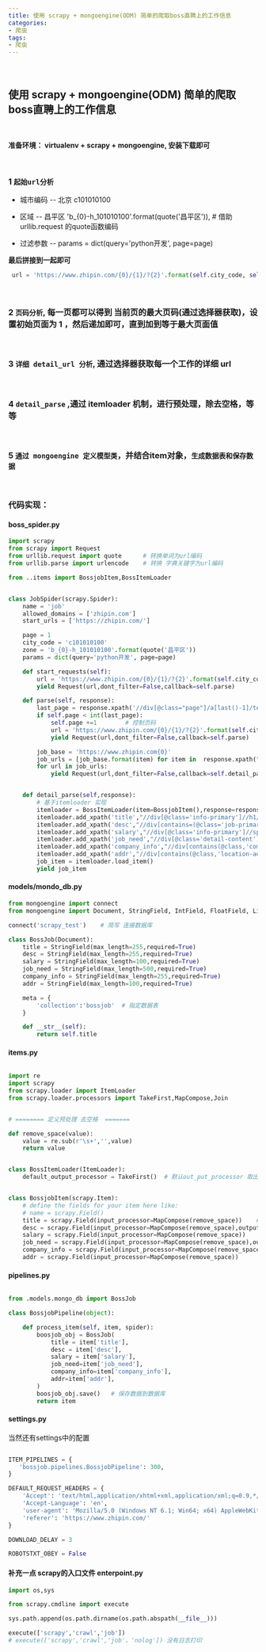 ```yaml
---
title: 使用 scrapy + mongoengine(ODM) 简单的爬取boss直聘上的工作信息
categories:
- 爬虫
tags:
- 爬虫
---
```


<br>

## 使用 scrapy + mongoengine(ODM) 简单的爬取boss直聘上的工作信息


<br>

**准备环境： virtualenv + scrapy + mongoengine, 安装下载即可**


<br>



### 1 `起始url分析`  


- 城市编码 -- 北京 c101010100

- 区域 -- 昌平区  'b_{0}-h_101010100'.format(quote('昌平区')), # 借助 urllib.request 的quote函数编码


- 过滤参数 -- params = dict(query='python开发', page=page) 


**最后拼接到一起即可**

```python
 url = 'https://www.zhipin.com/{0}/{1}/?{2}'.format(self.city_code, self.zone, urlencode(self.params))
```


<br>

### 2 `页码分析`, 每一页都可以得到 当前页的最大页码(通过选择器获取)，设置初始页面为 1 ，然后递加即可，直到加到等于最大页面值

<br>

### 3  `详细 detail_url 分析`, 通过选择器获取每一个工作的详细 url

<br>

### 4 `detail_parse` ,通过 itemloader 机制，进行预处理，除去空格，等等

<br>

### 5  `通过 mongoengine 定义模型类`，并结合item对象，`生成数据表和保存数据`

<br>


	
### 代码实现：	

#### boss_spider.py

```python
import scrapy
from scrapy import Request
from urllib.request import quote      # 转换单词为url编码
from urllib.parse import urlencode    # 转换 字典关键字为url编码

from ..items import BossjobItem,BossItemLoader  


class JobSpider(scrapy.Spider):
    name = 'job'
    allowed_domains = ['zhipin.com']
    start_urls = ['https://zhipin.com/']

    page = 1
    city_code = 'c101010100'
    zone = 'b_{0}-h_101010100'.format(quote('昌平区'))
    params = dict(query='python开发', page=page)

    def start_requests(self):
        url = 'https://www.zhipin.com/{0}/{1}/?{2}'.format(self.city_code, self.zone, urlencode(self.params))
        yield Request(url,dont_filter=False,callback=self.parse)

    def parse(self, response):
        last_page = response.xpath('//div[@class="page"]/a[last()-1]/text()').extract_first()
        if self.page < int(last_page):
            self.page +=1        # 控制页码
            url = 'https://www.zhipin.com/{0}/{1}/?{2}'.format(self.city_code, self.zone, urlencode(self.params))
            yield Request(url,dont_filter=False,callback=self.parse)

        job_base = 'https://www.zhipin.com{0}'
        job_urls = [job_base.format(item) for item in  response.xpath("//div[@class='info-primary']/h3/a/@href").extract()]
        for url in job_urls:
            yield Request(url,dont_filter=False,callback=self.detail_parse)


    def detail_parse(self,response):
        # 基于itemloader 实现 
        itemloader = BossItemLoader(item=BossjobItem(),response=response)
        itemloader.add_xpath('title',"//div[@class='info-primary']//h1/text()")
        itemloader.add_xpath('desc',"//div[contains=(@class='job-primary')]/div[@class='info-primary']/p/text()")
        itemloader.add_xpath('salary',"//div[@class='info-primary']//span[@class='badge']/text()")
        itemloader.add_xpath('job_need',"//div[@class='detail-content']//div[@class='text']/text()")
        itemloader.add_xpath('company_info',"//div[contains(@class,'company-info')]/div/text()")
        itemloader.add_xpath('addr',"//div[contains(@class,'location-address')]/text()")
        job_item = itemloader.load_item()
        yield job_item
```


#### models/mondo_db.py

```python
from mongoengine import connect
from mongoengine import Document, StringField, IntField, FloatField, ListField, EmbeddedDocument, EmbeddedDocumentField

connect('scrapy_test')    # 简写 连接数据库

class BossJob(Document):
    title = StringField(max_length=255,required=True)
    desc = StringField(max_length=255,required=True)
    salary = StringField(max_length=100,required=True)
    job_need = StringField(max_length=500,required=True)
    company_info = StringField(max_length=255,required=True)
    addr = StringField(max_length=100,required=True)

    meta = {
        'collection':'bossjob'  # 指定数据表
    }

    def __str__(self):
        return self.title
```




#### items.py

```python

import re
import scrapy
from scrapy.loader import ItemLoader
from scrapy.loader.processors import TakeFirst,MapCompose,Join


# ======== 定义预处理 去空格  =======

def remove_space(value):
    value = re.sub(r'\s+','',value)
    return value


class BossItemLoader(ItemLoader):
    default_output_processor = TakeFirst()  # 默认out_put_processor 取出第一个


class BossjobItem(scrapy.Item):
    # define the fields for your item here like:
    # name = scrapy.Field()
    title = scrapy.Field(input_processor=MapCompose(remove_space))    # input指定预处理函数
    desc = scrapy.Field(input_processor=MapCompose(remove_space),output_processor=Join()) 
    salary = scrapy.Field(input_processor=MapCompose(remove_space))
    job_need = scrapy.Field(input_processor=MapCompose(remove_space),output_processor=Join())
    company_info = scrapy.Field(input_processor=MapCompose(remove_space))
    addr = scrapy.Field(input_processor=MapCompose(remove_space))

```

#### pipelines.py

```python

from .models.mongo_db import BossJob

class BossjobPipeline(object):

    def process_item(self, item, spider):
        boosjob_obj = BossJob(
            title = item['title'],
            desc = item['desc'],
            salary = item['salary'],
            job_need=item['job_need'],
            company_info=item['company_info'],
            addr=item['addr'],
        )
        boosjob_obj.save()   # 保存数据到数据库
        return item
```

#### settings.py

当然还有settings中的配置

```python

ITEM_PIPELINES = {
   'bossjob.pipelines.BossjobPipeline': 300,
}

DEFAULT_REQUEST_HEADERS = {
    'Accept': 'text/html,application/xhtml+xml,application/xml;q=0.9,*/*;q=0.8',
    'Accept-Language': 'en',
    'user-agent': 'Mozilla/5.0 (Windows NT 6.1; Win64; x64) AppleWebKit/537.36 (KHTML, like Gecko) Chrome/64.0.3282.140 Safari/537.36',
    'referer': 'https://www.zhipin.com/'
}

DOWNLOAD_DELAY = 3

ROBOTSTXT_OBEY = False

```

#### 补充一点 scrapy的入口文件  enterpoint.py

```python
import os,sys

from scrapy.cmdline import execute

sys.path.append(os.path.dirname(os.path.abspath(__file__)))

execute(['scrapy','crawl','job'])
# execute(['scrapy','crawl','job'，'nolog']) 没有日志打印
```


